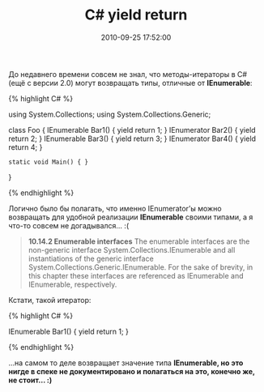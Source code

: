 ﻿---
layout: post
title: "C# yield return"
date: 2010-09-25 17:52:00
categories: 1185163082
tags: csharp enumerable iterator yield return
---
До недавнего времени совсем не знал, что методы-итераторы в C# (ещё с версии 2.0) могут возвращать типы, отличные от <b>IEnumerable<T></b>:

{% highlight C# %}

using System.Collections;
using System.Collections.Generic;

class Foo
{
	IEnumerable Bar1() { yield return 1; }
	IEnumerator Bar2() { yield return 2; }
	IEnumerable<int> Bar3() { yield return 3; }
	IEnumerator<int> Bar4() { yield return 4; }

	static void Main() { }
}

{% endhighlight %}

Логично было бы полагать, что именно IEnumerator’ы можно возвращать для удобной реализации <b>IEnumerable<T></b> своими типами, а я что-то совсем не догадывался… :(

<blockquote>
<b>10.14.2 Enumerable interfaces</b>
The enumerable interfaces are the non-generic interface System.Collections.IEnumerable and all instantiations of the generic interface System.Collections.Generic.IEnumerable<T>. For the sake of brevity, in this chapter these interfaces are referenced as IEnumerable and IEnumerable<T>, respectively.

</blockquote>
Кстати, такой итератор:

{% highlight C# %}

IEnumerable Bar1() { yield return 1; }

{% endhighlight %}

…на самом то деле возвращает значение типа <b>IEnumerable<object></b>, но это нигде в спеке не документировано и полагаться на это, конечно же, не стоит… :)